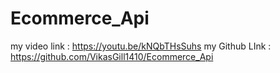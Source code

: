 # Ecommerce_Api
my video link : https://youtu.be/kNQbTHsSuhs
my Github LInk : https://github.com/VikasGill1410/Ecommerce_Api
